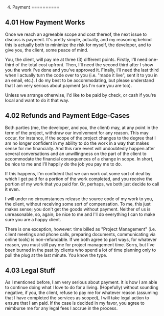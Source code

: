 4. Payment
==========

4.01 How Payment Works
----------------------

Once we reach an agreeable scope and cost thereof, the next issue to discuss is
payment. It's pretty simple, actually, and my reasoning behind this is actually
both to minimize the risk for myself, the developer, and to give you, the client, some peace of mind.

You, the client, will pay me at three (3) different points. Firstly, I'll need
one-third of the total cost upfront. Then, I'll need the second third after
I show you the work I've done and you've approved it. Finally, I'll need the
last third when I actually turn the code over to you (i.e. "made it live", sent it to you in an email, etc.). I do my best to be accommodating, but please understand
that I am very serious about payment (as I'm sure you are too).

Unless we arrange otherwise, I'd like to be paid by check, or cash if you're
local and want to do it that way.

4.02 Refunds and Payment Edge-Cases
-----------------------------------

Both parties (me, the developer, and you, the client) may, at any point in the
term of the project, withdraw our involvement for any reason. This
may occur, for instance, if the scope of the project changes to the degree that I am no longer
confident in my ability to do the work in a way that makes sense for me
financially. And this rare event will undoubtedly happen after several
conversations and an unwillingness on the part of the client to accommodate the
financial consequences of a change in scope. In short, be nice to me and I'll
happily do the job you pay me to do.

If this happens, I'm confident that we can work out some sort of deal by which
I get paid for a portion of the work completed, and you receive the portion of
my work that you paid for. Or, perhaps, we both just decide to call it even. 

I will under no circumstances release the source
code of my work to you, the client, without receiving some sort of
compensation. To me, this just makes sense; you don't get the goods without payment. Neither of us is unreasonable, so, again, be nice to me and I'll
do everything I can to make sure you are a happy client.

There is one exception, however: time billed as "Project Management" (i.e. client meetings and phone calls, preparing documents, communicating via online tools) is non-refundable. If we both agree to part ways, for whatever reason, you must still pay me for project management time. Sorry, but I've been burned in the past by clients who spend a lot of time planning only to pull the plug at the last minute. You know the type.

4.03 Legal Stuff
----------------

As I mentioned before, I am very serious about payment. It is how I am able to
continue doing what I love to do for a living. (Hopefully) without sounding
negative, if you, the client, refuse to pay me for whatever reason (assuming
that I have completed the services as scoped), I will take legal action to
ensure that I am paid. If the case is decided in my favor, you agree to
reimburse me for any legal fees I accrue in the process.
